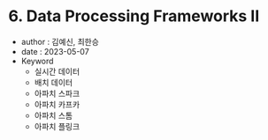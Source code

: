 # 6. Data Processing Frameworks II

- author : 김예신, 최한승
- date : 2023-05-07
- Keyword
  * 실시간 데이터
  * 배치 데이터
  * 아파치 스파크
  * 아파치 카프카
  * 아파치 스톰
  * 아파치 플링크
